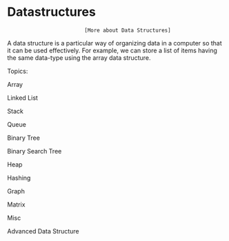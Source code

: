 # Datastructures  
                             [More about Data Structures]

A data structure is a particular way of organizing data in a computer so that it can be used effectively.
For example, we can store a list of items having the same data-type using the array data structure.

Topics:

Array

Linked List

Stack

Queue

Binary Tree

Binary Search Tree

Heap

Hashing

Graph

Matrix

Misc

Advanced Data Structure

